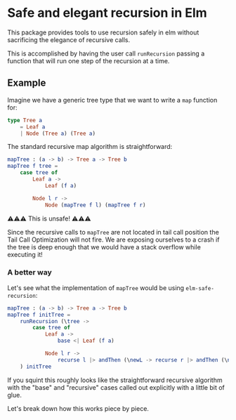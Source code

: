 # Safe and elegant recursion in Elm

This package provides tools to use recursion safely in elm without sacrificing the elegance of recursive calls. 

This is accomplished by having the user call `runRecursion` passing a function that will run one step of the recursion at a time.  

## Example

Imagine we have a generic tree type that we want to write a `map` function for: 

```elm
type Tree a
    = Leaf a
    | Node (Tree a) (Tree a)
```

The standard recursive map algorithm is straightforward: 

```elm
mapTree : (a -> b) -> Tree a -> Tree b
mapTree f tree = 
    case tree of
        Leaf a -> 
            Leaf (f a)

        Node l r -> 
            Node (mapTree f l) (mapTree f r)
```

⚠️⚠️⚠️ This is unsafe! ⚠️⚠️⚠️ 

Since the recursive calls to `mapTree` are not located in tail call position the Tail Call Optimization will not fire. We are exposing ourselves to a crash if the tree is deep enough that we would have a stack overflow while executing it! 

### A better way

Let's see what the implementation of `mapTree` would be using `elm-safe-recursion`: 

```elm
mapTree : (a -> b) -> Tree a -> Tree b
mapTree f initTree = 
    runRecursion (\tree -> 
        case tree of
            Leaf a -> 
                base <| Leaf (f a)

            Node l r -> 
                recurse l |> andThen (\newL -> recurse r |> andThen (\newR -> base <| Node newL newR))
    ) initTree
```

If you squint this roughly looks like the straightforward recursive algorithm with the "base" and "recursive" cases called out explicitly with a little bit of glue. 

Let's break down how this works piece by piece.